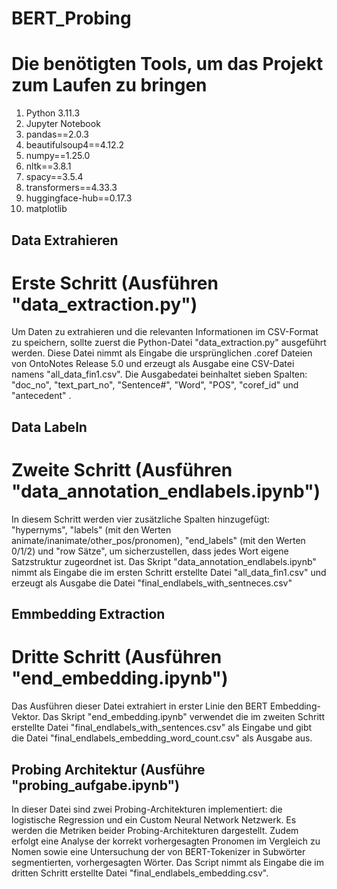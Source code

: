 # BERT_Probing
# Die benötigten Tools, um das Projekt zum Laufen zu bringen
1. Python 3.11.3
2. Jupyter Notebook
3. pandas==2.0.3
4. beautifulsoup4==4.12.2
5. numpy==1.25.0
6. nltk==3.8.1
7. spacy==3.5.4
8. transformers==4.33.3
9. huggingface-hub==0.17.3
10. matplotlib

## Data Extrahieren
# Erste Schritt (Ausführen "data_extraction.py")

Um Daten zu extrahieren und die relevanten Informationen im CSV-Format zu speichern, sollte zuerst die Python-Datei "data_extraction.py" ausgeführt werden. Diese Datei nimmt als Eingabe die ursprünglichen .coref Dateien von OntoNotes Release 5.0 und erzeugt als Ausgabe eine CSV-Datei namens "all_data_fin1.csv". Die Ausgabedatei beinhaltet sieben Spalten: "doc_no", "text_part_no", "Sentence#", "Word", "POS", "coref_id" und "antecedent" .

## Data Labeln
# Zweite Schritt (Ausführen "data_annotation_endlabels.ipynb")

In diesem Schritt werden vier zusätzliche Spalten hinzugefügt: "hypernyms", "labels" (mit den Werten animate/inanimate/other_pos/pronomen), "end_labels" (mit den Werten 0/1/2) und "row Sätze", um sicherzustellen, dass jedes Wort eigene Satzstruktur zugeordnet ist. Das Skript "data_annotation_endlabels.ipynb" nimmt als Eingabe die im ersten Schritt erstellte Datei "all_data_fin1.csv" und erzeugt als Ausgabe die Datei "final_endlabels_with_sentneces.csv"

## Emmbedding Extraction 
# Dritte Schritt (Ausführen "end_embedding.ipynb")

Das Ausführen dieser Datei extrahiert in erster Linie den BERT Embedding-Vektor. Das Skript "end_embedding.ipynb" verwendet die im zweiten Schritt erstellte Datei "final_endlabels_with_sentences.csv" als Eingabe und gibt die Datei "final_endlabels_embedding_word_count.csv" als Ausgabe aus.

## Probing Architektur (Ausführe "probing_aufgabe.ipynb")

In dieser Datei sind zwei Probing-Architekturen implementiert: die logistische Regression und ein Custom Neural Network Netzwerk. Es werden die Metriken beider Probing-Architekturen dargestellt. Zudem erfolgt eine Analyse der korrekt vorhergesagten Pronomen im Vergleich zu Nomen sowie eine Untersuchung der von BERT-Tokenizer in Subwörter segmentierten, vorhergesagten Wörter. Das Script nimmt als Eingabe die im dritten Schritt erstellte Datei "final_endlabels_embedding.csv". 




